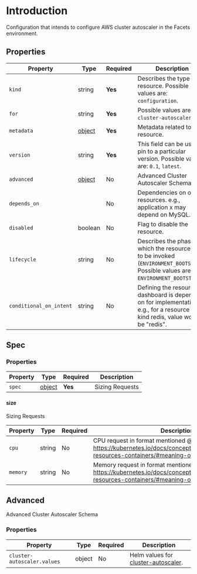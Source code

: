 # Introduction
Configuration that intends to configure AWS cluster autoscaler in the Facets environment.

## Properties

| Property                | Type                | Required | Description                                                                                                                          |
|-------------------------|---------------------|----------|--------------------------------------------------------------------------------------------------------------------------------------|
| `kind`                  | string              | **Yes**  | Describes the type of resource. Possible values are: `configuration`.                                                                |
| `for`                   | string              | **Yes**  | Possible values are: `cluster-autoscaler`.                                                                                           |
| `metadata`              | [object](#metadata) | **Yes**  | Metadata related to the resource.                                                                                                    |
| `version`               | string              | **Yes**  | This field can be used to pin to a particular version. Possible values are: `0.1`, `latest`.                                         |
| `advanced`              | [object](#advanced) | No       | Advanced Cluster Autoscaler Schema.                                                                                                  |
| `depends_on`            |                     | No       | Dependencies on other resources. e.g., application x may depend on MySQL.                                                            |
| `disabled`              | boolean             | No       | Flag to disable the resource.                                                                                                        |
| `lifecycle`             | string              | No       | Describes the phase in which the resource has to be invoked (`ENVIRONMENT_BOOTSTRAP`). Possible values are: `ENVIRONMENT_BOOTSTRAP`. |
| `conditional_on_intent` | string              | No       | Defining the resource dashboard is dependent on for implementation. e.g., for a resource of kind redis, value would be "redis".      |

## Spec

### Properties

| Property | Type            | Required | Description     |
|----------|-----------------|----------|-----------------|
| `spec`   | [object](#size) | **Yes**  | Sizing Requests |

#### size

Sizing Requests

| Property         | Type    | Required | Description                                                                                                                           |
|------------------|---------|----------|---------------------------------------------------------------------------------------------------------------------------------------|
| `cpu`            | string  | No       | CPU request in format mentioned @ https://kubernetes.io/docs/concepts/configuration/manage-resources-containers/#meaning-of-cpu       |
| `memory`         | string  | No       | Memory request in format mentioned @ https://kubernetes.io/docs/concepts/configuration/manage-resources-containers/#meaning-of-memory |

## Advanced

Advanced Cluster Autoscaler Schema

### Properties

| Property                    | Type   | Required | Description                                                                                                       |
|-----------------------------|--------|----------|-------------------------------------------------------------------------------------------------------------------|
| `cluster-autoscaler.values` | object | No       | Helm values for [cluster-autoscaler](https://artifacthub.io/packages/helm/cluster-autoscaler/cluster-autoscaler). |
